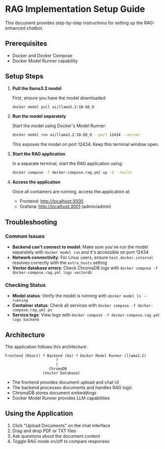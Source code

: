 # RAG Implementation Setup Guide

This document provides step-by-step instructions for setting up the RAG-enhanced chatbot.

## Prerequisites

- Docker and Docker Compose
- Docker Model Runner capability

## Setup Steps

1. **Pull the llama3.2 model**

   First, ensure you have the model downloaded:

   ```bash
   docker model pull ai/llama3.2:1B-Q8_0
   ```

2. **Run the model separately**

   Start the model using Docker's Model Runner:

   ```bash
   docker model run ai/llama3.2:1B-Q8_0 --port 12434 --server
   ```

   This exposes the model on port 12434. Keep this terminal window open.

3. **Start the RAG application**

   In a separate terminal, start the RAG application using:

   ```bash
   docker compose -f docker-compose.rag.yml up -d --build
   ```

4. **Access the application**

   Once all containers are running, access the application at:
   
   - Frontend: [http://localhost:3000](http://localhost:3000)
   - Grafana: [http://localhost:3001](http://localhost:3001) (admin/admin)

## Troubleshooting

### Common Issues

- **Backend can't connect to model**: Make sure you've run the model separately with `docker model run` and it's accessible on port 12434
- **Network connectivity**: For Linux users, ensure `host.docker.internal` resolves correctly with the `extra_hosts` setting
- **Vector database errors**: Check ChromaDB logs with `docker compose -f docker-compose.rag.yml logs vectordb`

### Checking Status

- **Model status**: Verify the model is running with `docker model ls --running`
- **Container status**: Check all services with `docker compose -f docker-compose.rag.yml ps`
- **Service logs**: View logs with `docker compose -f docker-compose.rag.yml logs backend`

## Architecture

The application follows this architecture:

```
Frontend (React) ? Backend (Go) ? Docker Model Runner (llama3.2)
                       ?
                       |
                    ChromaDB
                 (Vector Database)
```

- The frontend provides document upload and chat UI
- The backend processes documents and handles RAG logic
- ChromaDB stores document embeddings
- Docker Model Runner provides LLM capabilities

## Using the Application

1. Click "Upload Documents" on the chat interface
2. Drag and drop PDF or TXT files
3. Ask questions about the document content
4. Toggle RAG mode on/off to compare responses
